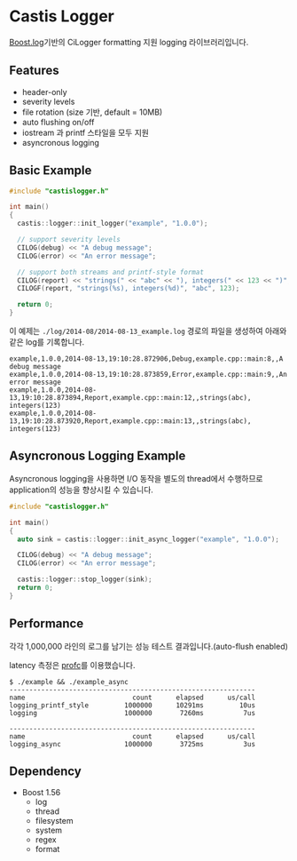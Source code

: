 # Castis Logger

[Boost.log](http://www.boost.org/doc/libs/1_55_0b1/libs/log/doc/html/index.html)기반의 CiLogger formatting 지원 logging 라이브러리입니다.

## Features

* header-only
* severity levels
* file rotation (size 기반, default = 10MB)
* auto flushing on/off
* iostream 과 printf 스타일을 모두 지원
* asyncronous logging

## Basic Example

```cpp
#include "castislogger.h"

int main()
{
  castis::logger::init_logger("example", "1.0.0");

  // support severity levels
  CILOG(debug) << "A debug message";
  CILOG(error) << "An error message";

  // support both streams and printf-style format
  CILOG(report) << "strings(" << "abc" << "), integers(" << 123 << ")";
  CILOGF(report, "strings(%s), integers(%d)", "abc", 123);

  return 0;
}
```

이 예제는 `./log/2014-08/2014-08-13_example.log` 경로의 파일을 생성하여 아래와 같은 log를 기록합니다.

```
example,1.0.0,2014-08-13,19:10:28.872906,Debug,example.cpp::main:8,,A debug message
example,1.0.0,2014-08-13,19:10:28.873859,Error,example.cpp::main:9,,An error message
example,1.0.0,2014-08-13,19:10:28.873894,Report,example.cpp::main:12,,strings(abc), integers(123)
example,1.0.0,2014-08-13,19:10:28.873920,Report,example.cpp::main:13,,strings(abc), integers(123)
```

## Asyncronous Logging Example

Asyncronous logging을 사용하면 I/O 동작을 별도의 thread에서 수행하므로 application의 성능을 향상시킬 수 있습니다.

```cpp
#include "castislogger.h"

int main()
{
  auto sink = castis::logger::init_async_logger("example", "1.0.0");

  CILOG(debug) << "A debug message";
  CILOG(error) << "An error message";

  castis::logger::stop_logger(sink);
  return 0;
}
```

## Performance

각각 1,000,000 라인의 로그를 남기는 성능 테스트 결과입니다.(auto-flush enabled)

latency 측정은 [profc](https://bitbucket.org/teamd7/profc)를 이용했습니다.

```
$ ./example && ./example_async
--------------------------------------------------------------
name                           count      elapsed      us/call
logging_printf_style         1000000      10291ms         10us
logging                      1000000       7260ms          7us

--------------------------------------------------------------
name                           count      elapsed      us/call
logging_async                1000000       3725ms          3us

```

## Dependency

* Boost 1.56
    * log
    * thread
    * filesystem
    * system
    * regex
    * format